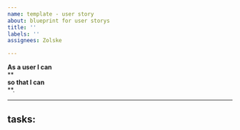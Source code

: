 ```yaml
---
name: template - user story
about: blueprint for user storys
title: ''
labels: ''
assignees: Zolske

---
```


**As a user I can**<br>
**<br>
**so that I can**<br>
**.<br>
***
## tasks:<br>
